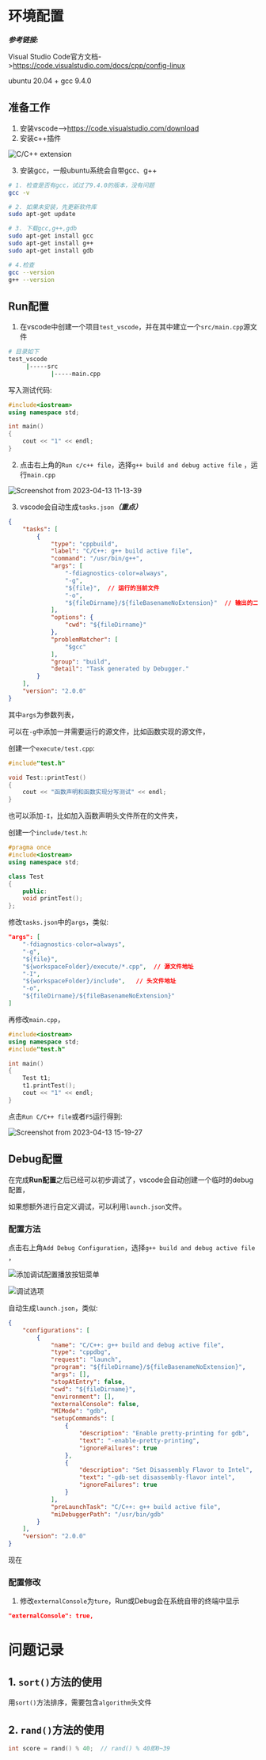 # 环境配置

***参考链接:*** 

Visual Studio Code官方文档->https://code.visualstudio.com/docs/cpp/config-linux

ubuntu 20.04 + gcc 9.4.0 

## 准备工作

1. 安装vscode-->https://code.visualstudio.com/download
2. 安装c++插件

![C/C++ extension](README/cpp-extension.png)

3. 安装gcc，一般ubuntu系统会自带gcc、g++

```bash
# 1. 检查是否有gcc，试过了9.4.0的版本，没有问题
gcc -v

# 2. 如果未安装，先更新软件库
sudo apt-get update

# 3. 下载gcc,g++,gdb
sudo apt-get install gcc
sudo apt-get install g++
sudo apt-get install gdb

# 4.检查
gcc --version
g++ --version
```



## Run配置

1. 在vscode中创建一个项目`test_vscode`，并在其中建立一个`src/main.cpp`源文件

```bash
# 目录如下
test_vscode
     |-----src
     		|-----main.cpp
```

写入测试代码: 

```c++
#include<iostream>
using namespace std;

int main()
{
    cout << "1" << endl;
}
```

2. 点击右上角的`Run c/c++ file`，选择`g++ build and debug active file` ，运行`main.cpp`

![Screenshot from 2023-04-13 11-13-39](README/assert2.png)

3. vscode会自动生成`tasks.json`***（重点）***

```json
{
    "tasks": [
        {
            "type": "cppbuild",
            "label": "C/C++: g++ build active file",
            "command": "/usr/bin/g++",
            "args": [
                "-fdiagnostics-color=always",
                "-g",
                "${file}",  // 运行的当前文件
                "-o",
                "${fileDirname}/${fileBasenameNoExtension}"  // 输出的二进制文件
            ],
            "options": {
                "cwd": "${fileDirname}"
            },
            "problemMatcher": [
                "$gcc"
            ],
            "group": "build",
            "detail": "Task generated by Debugger."
        }
    ],
    "version": "2.0.0"
}
```

其中`args`为参数列表，

可以在`-g`中添加一并需要运行的源文件，比如函数实现的源文件，

创建一个`execute/test.cpp`: 

```c++
#include"test.h"

void Test::printTest()
{
    cout << "函数声明和函数实现分写测试" << endl;
}
```

也可以添加`-I`，比如加入函数声明头文件所在的文件夹，

创建一个`include/test.h`: 

```c++
#pragma once
#include<iostream>
using namespace std;

class Test
{
    public:
    void printTest();
};
```

修改`tasks.json`中的`args`，类似: 

```json
"args": [
    "-fdiagnostics-color=always",
    "-g",
    "${file}",
    "${workspaceFolder}/execute/*.cpp",  // 源文件地址
    "-I",
    "${workspaceFolder}/include",   // 头文件地址
    "-o",
    "${fileDirname}/${fileBasenameNoExtension}"
]
```

再修改`main.cpp`，

```c++
#include<iostream>
using namespace std;
#include"test.h"

int main()
{
    Test t1;
    t1.printTest();
    cout << "1" << endl;
}
```

点击`Run C/C++ file`或者`F5`运行得到: 

![Screenshot from 2023-04-13 15-19-27](README/assert1.png)



## Debug配置

在完成**Run配置**之后已经可以初步调试了，vscode会自动创建一个临时的debug配置，

如果想额外进行自定义调试，可以利用`launch.json`文件。



### 配置方法

点击右上角`Add Debug Configuration`，选择`g++ build and debug active file` ，

![添加调试配置播放按钮菜单](README/add-debug-configuration.png)

![调试选项](README/assert2.png)

自动生成`launch.json`，类似:

```json
{
    "configurations": [
        {
            "name": "C/C++: g++ build and debug active file",
            "type": "cppdbg",
            "request": "launch",
            "program": "${fileDirname}/${fileBasenameNoExtension}",
            "args": [],
            "stopAtEntry": false,
            "cwd": "${fileDirname}",
            "environment": [],
            "externalConsole": false,
            "MIMode": "gdb",
            "setupCommands": [
                {
                    "description": "Enable pretty-printing for gdb",
                    "text": "-enable-pretty-printing",
                    "ignoreFailures": true
                },
                {
                    "description": "Set Disassembly Flavor to Intel",
                    "text": "-gdb-set disassembly-flavor intel",
                    "ignoreFailures": true
                }
            ],
            "preLaunchTask": "C/C++: g++ build active file",
            "miDebuggerPath": "/usr/bin/gdb"
        }
    ],
    "version": "2.0.0"
}
```

 现在



### 配置修改

1. 修改`externalConsole`为`ture`，Run或Debug会在系统自带的终端中显示

```json
"externalConsole": true,
```





# 问题记录

## 1. `sort()`方法的使用

用`sort()`方法排序，需要包含`algorithm`头文件



## 2. `rand()`方法的使用

```C++
int score = rand() % 40;  // rand() % 40即0~39
```

